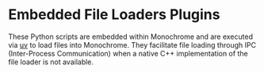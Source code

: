 # Embedded File Loaders Plugins

These Python scripts are embedded within Monochrome and are executed via [uv](https://github.com/astral-sh/uv) to load files into Monochrome. They facilitate file loading through IPC (Inter-Process Communication) when a native C++ implementation of the file loader is not available.
